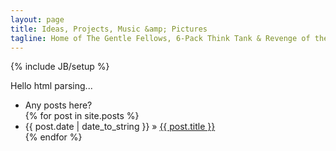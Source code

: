 ```yaml
---
layout: page
title: Ideas, Projects, Music &amp; Pictures
tagline: Home of The Gentle Fellows, 6-Pack Think Tank & Revenge of the Nerds Inc.
---
```

{% include JB/setup %}

Hello html parsing...

<ul class="posts">
	<li>Any posts here?</li>
  {% for post in site.posts %}
    <li><span>{{ post.date | date_to_string }}</span> &raquo; <a href="{{ BASE_PATH }}{{ post.url }}">{{ post.title }}</a></li>
  {% endfor %}
</ul>
